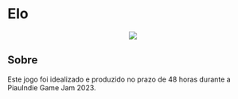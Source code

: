 # Elo

<p align="center"><img src="https://github.com/lousousa/elo-game/assets/2921281/578754ec-b97f-4772-8b14-5e0f7dd4de19"/></p>

## Sobre

Este jogo foi idealizado e produzido no prazo de 48 horas durante a PiauIndie Game Jam 2023.
